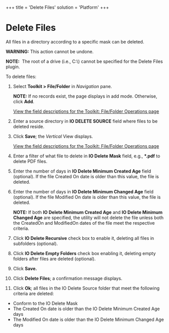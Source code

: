 +++
title = 'Delete Files'
solution = 'Platform'
+++

# Delete Files

All files in a directory according to a specific mask can be deleted.

**WARNING:** This action cannot be undone.

**NOTE:**  The root of a drive (i.e., C:\\) cannot be specified for the
Delete Files plugin.

To delete files:

1.  Select **Toolkit \> File/Folder** in *Navigation* pane.
    
    <span style="font-weight: bold;">NOTE:</span> If no records exist,
    the page displays in add mode. Otherwise, click
    <span style="font-weight: bold;">Add</span>.
    
    [View the field descriptions for the Toolkit: File/Folder Operations
    page](../Page_Desc/Toolkit_File_Folder_Operations_H)

2.  Enter a source directory in **IO DELETE SOURCE** field where files
    to be deleted reside.

3.  Click <span style="font-weight: bold;">Save</span>; the
    <span style="font-style: italic;">Vertical</span> View displays.
    
    [View the field descriptions for the Toolkit: File/Folder Operations
    page](../Page_Desc/Toolkit_File_Folder_Operations_H)

4.  Enter a filter of what file to delete in **IO Delete Mask** field,
    e.g., **\*.pdf** to delete PDF files.

5.  Enter the number of days in **IO Delete Minimum Created Age** field
    (optional). If the file Created On date is older than this value,
    the file is deleted.

6.  Enter the number of days in **IO Delete Minimum Changed Age** field
    (optional). If the file Modified On date is older than this value,
    the file is deleted.
    
    **NOTE:** If both **IO Delete Minimum Created Age** and **IO Delete
    Minimum Changed Age** are specified, the utility will not delete the
    file unless <span class="underline">both</span> the CreatedOn and
    ModifiedOn dates of the file meet the respective criteria.

7.  Click **IO Delete Recursive** check box to enable it, deleting all
    files in subfolders (optional).

8.  Click **IO Delete Empty Folders** check box enabling it, deleting
    empty folders after files are deleted (optional).

9.  Click **Save.**

10. Click **Delete Files**; a confirmation message displays.

11. Click **Ok**; all files in the IO Delete Source folder that meet the
    following criteria are deleted:

<!-- end list -->

  - Conform to the IO Delete Mask
  - The Created On date is older than the IO Delete Minimum Created Age
    days
  - The Modified On date is older than the IO Delete Minimum Changed Age
    days
